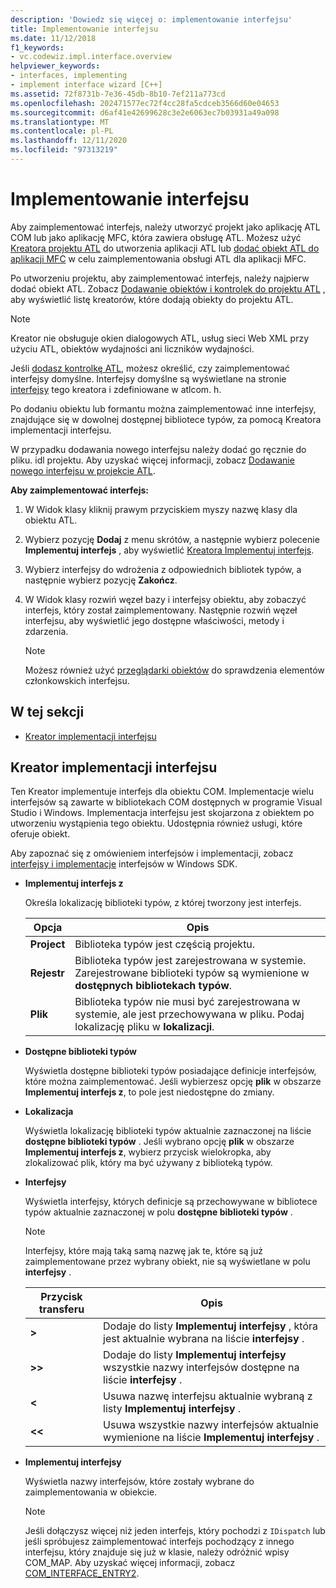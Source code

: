 ```yaml
---
description: 'Dowiedz się więcej o: implementowanie interfejsu'
title: Implementowanie interfejsu
ms.date: 11/12/2018
f1_keywords:
- vc.codewiz.impl.interface.overview
helpviewer_keywords:
- interfaces, implementing
- implement interface wizard [C++]
ms.assetid: 72f8731b-7e36-45db-8b10-7ef211a773cd
ms.openlocfilehash: 202471577ec72f4cc28fa5cdceb3566d60e04653
ms.sourcegitcommit: d6af41e42699628c3e2e6063ec7b03931a49a098
ms.translationtype: MT
ms.contentlocale: pl-PL
ms.lasthandoff: 12/11/2020
ms.locfileid: "97313219"
---
```

# <a name="implement-an-interface"></a>Implementowanie interfejsu

Aby zaimplementować interfejs, należy utworzyć projekt jako aplikację ATL COM lub jako aplikację MFC, która zawiera obsługę ATL. Możesz użyć [Kreatora projektu ATL](../atl/reference/atl-project-wizard.md) do utworzenia aplikacji ATL lub [dodać obiekt ATL do aplikacji MFC](../mfc/reference/adding-atl-support-to-your-mfc-project.md) w celu zaimplementowania obsługi ATL dla aplikacji MFC.

Po utworzeniu projektu, aby zaimplementować interfejs, należy najpierw dodać obiekt ATL. Zobacz [Dodawanie obiektów i kontrolek do projektu ATL](../atl/reference/adding-objects-and-controls-to-an-atl-project.md) , aby wyświetlić listę kreatorów, które dodają obiekty do projektu ATL.

> [!NOTE]
> Kreator nie obsługuje okien dialogowych ATL, usług sieci Web XML przy użyciu ATL, obiektów wydajności ani liczników wydajności.

Jeśli [dodasz kontrolkę ATL](../atl/reference/adding-an-atl-control.md), możesz określić, czy zaimplementować interfejsy domyślne. Interfejsy domyślne są wyświetlane na stronie [interfejsy](../atl/reference/interfaces-atl-control-wizard.md) tego kreatora i zdefiniowane w atlcom. h.

Po dodaniu obiektu lub formantu można zaimplementować inne interfejsy, znajdujące się w dowolnej dostępnej bibliotece typów, za pomocą Kreatora implementacji interfejsu.

W przypadku dodawania nowego interfejsu należy dodać go ręcznie do pliku. idl projektu. Aby uzyskać więcej informacji, zobacz [Dodawanie nowego interfejsu w projekcie ATL](../atl/reference/adding-a-new-interface-in-an-atl-project.md).

**Aby zaimplementować interfejs:**

1. W Widok klasy kliknij prawym przyciskiem myszy nazwę klasy dla obiektu ATL.

1. Wybierz pozycję **Dodaj** z menu skrótów, a następnie wybierz polecenie **Implementuj interfejs** , aby wyświetlić [Kreatora Implementuj interfejs](#implement-interface-wizard).

1. Wybierz interfejsy do wdrożenia z odpowiednich bibliotek typów, a następnie wybierz pozycję **Zakończ**.

1. W Widok klasy rozwiń węzeł bazy i interfejsy obiektu, aby zobaczyć interfejs, który został zaimplementowany. Następnie rozwiń węzeł interfejsu, aby wyświetlić jego dostępne właściwości, metody i zdarzenia.

   > [!NOTE]
   > Możesz również użyć [przeglądarki obiektów](/visualstudio/ide/viewing-the-structure-of-code) do sprawdzenia elementów członkowskich interfejsu.

## <a name="in-this-section"></a>W tej sekcji

- [Kreator implementacji interfejsu](#implement-interface-wizard)

## <a name="implement-interface-wizard"></a>Kreator implementacji interfejsu

Ten Kreator implementuje interfejs dla obiektu COM. Implementacje wielu interfejsów są zawarte w bibliotekach COM dostępnych w programie Visual Studio i Windows. Implementacja interfejsu jest skojarzona z obiektem po utworzeniu wystąpienia tego obiektu. Udostępnia również usługi, które oferuje obiekt.

Aby zapoznać się z omówieniem interfejsów i implementacji, zobacz [interfejsy i implementacje](/windows/win32/com/interfaces-and-interface-implementations) interfejsów w Windows SDK.

- **Implementuj interfejs z**

  Określa lokalizację biblioteki typów, z której tworzony jest interfejs.

  |Opcja|Opis|
  |------------|-----------------|
  |**Project**|Biblioteka typów jest częścią projektu.|
  |**Rejestr**|Biblioteka typów jest zarejestrowana w systemie. Zarejestrowane biblioteki typów są wymienione w **dostępnych bibliotekach typów**.|
  |**Plik**|Biblioteka typów nie musi być zarejestrowana w systemie, ale jest przechowywana w pliku. Podaj lokalizację pliku w **lokalizacji**.|

- **Dostępne biblioteki typów**

  Wyświetla dostępne biblioteki typów posiadające definicje interfejsów, które można zaimplementować. Jeśli wybierzesz opcję **plik** w obszarze **Implementuj interfejs z**, to pole jest niedostępne do zmiany.

- **Lokalizacja**

  Wyświetla lokalizację biblioteki typów aktualnie zaznaczonej na liście **dostępne biblioteki typów** . Jeśli wybrano opcję **plik** w obszarze **Implementuj interfejs z**, wybierz przycisk wielokropka, aby zlokalizować plik, który ma być używany z biblioteką typów.

- **Interfejsy**

  Wyświetla interfejsy, których definicje są przechowywane w bibliotece typów aktualnie zaznaczonej w polu **dostępne biblioteki typów** .

  > [!NOTE]
  > Interfejsy, które mają taką samą nazwę jak te, które są już zaimplementowane przez wybrany obiekt, nie są wyświetlane w polu **interfejsy** .

  |Przycisk transferu|Opis|
  |---------------------|-----------------|
  |**>**|Dodaje do listy **Implementuj interfejsy** , która jest aktualnie wybrana na liście **interfejsy** .|
  |**>>**|Dodaje do listy **Implementuj interfejsy** wszystkie nazwy interfejsów dostępne na liście **interfejsy** .|
  |**\<**|Usuwa nazwę interfejsu aktualnie wybraną z listy **Implementuj interfejsy** .|
  |**\<\<**|Usuwa wszystkie nazwy interfejsów aktualnie wymienione na liście **Implementuj interfejsy** .|

- **Implementuj interfejsy**

  Wyświetla nazwy interfejsów, które zostały wybrane do zaimplementowania w obiekcie.

  > [!NOTE]
  > Jeśli dołączysz więcej niż jeden interfejs, który pochodzi z `IDispatch` lub jeśli spróbujesz zaimplementować interfejs pochodzący z innego interfejsu, który znajduje się już w klasie, należy odróżnić wpisy COM_MAP. Aby uzyskać więcej informacji, zobacz [COM_INTERFACE_ENTRY2](../atl/reference/com-interface-entry-macros.md#com_interface_entry2).
